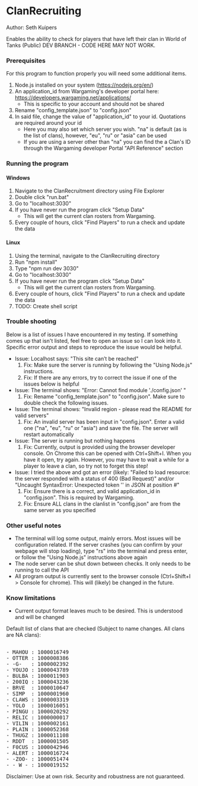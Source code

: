 # ClanRecruiting
Author: Seth Kuipers  
  
Enables the ability to check for players that have left their clan in World of Tanks (Public)
DEV BRANCH - CODE HERE MAY NOT WORK.

### Prerequisites  

For this program to function properly you will need some additional items.  
1. Node.js installed on your system (https://nodejs.org/en/)
2. An application_id from Wargaming's developer portal here: https://developers.wargaming.net/applications/  
   * This is specific to your account and should not be shared  
3. Rename "config_template.json" to "config.json"  
4. In said file, change the value of "application_id" to your id. Quotations are required around your id
   * Here you may also set which server you wish. "na" is default (as is the list of clans), however, "eu", "ru" or "asia" can be used
   * If you are using a server other than "na" you can find the a Clan's ID through the Wargaming developer Portal "API Reference" section  
  
### Running the program

#### Windows

1. Navigate to the ClanRecruitment directory using File Explorer
2. Double click "run.bat"
3. Go to "localhost:3030"  
4. If you have never run the program click "Setup Data"
   * This will get the current clan rosters from Wargaming.
5. Every couple of hours, click "Find Players" to run a check and update the data

#### Linux
 
1. Using the terminal, navigate to the ClanRecruiting directory  
2. Run "npm install"  
3. Type "npm run dev 3030" 
4. Go to "localhost:3030"  
5. If you have never run the program click "Setup Data"
   * This will get the current clan rosters from Wargaming.
6. Every couple of hours, click "Find Players" to run a check and update the data
7. TODO: Create shell script
  
### Trouble shooting
  
Below is a list of issues I have encountered in my testing. If something comes up that isn't listed, feel free to open an issue so I can look into it. Specific error output and steps to reproduce the issue would be helpful.  
  
- Issue: Localhost says: "This site can’t be reached"
   1. Fix: Make sure the server is running by following the "Using Node.js" instructions.
   2. Fix: If there are any errors, try to correct the issue if one of the issues below is helpful
- Issue: The terminal shows: "Error: Cannot find module './config.json' "
   1. Fix: Rename "config_template.json" to "config.json". Make sure to double check the following issues.
- Issue: The terminal shows: "Invalid region - please read the README for valid servers"
   1. Fix: An invalid server has been input in "config.json". Enter a valid one ("na", "eu", "ru" or "asia") and save the file. The server will restart automatically
- Issue: The server is running but nothing happens
   1. Fix: Currently, output is provided using the browser developer console. On Chrome this can be opened with Ctrl+Shift+I. When you have it open, try again. However, you may have to wait a while for a player to leave a clan, so try not to forget this step!
- Issue: I tried the above and got an error (likely: "Failed to load resource: the server responded with a status of 400 (Bad Request)" and/or "Uncaught SyntaxError: Unexpected token '' in JSON at position #"
   1. Fix: Ensure there is a correct, and valid application_id in "config.json". This is required by Wargaming.
   2. Fix: Ensure ALL clans in the clanlist in "config.json" are from the same server as you specified
  
###  Other useful notes  
  
- The terminal will log some output, mainly errors. Most issues will be configuration related. If the server crashes (you can confirm by your webpage will stop loading), type "rs" into the terminal and press enter, or follow the "Using Node.js" instructions above again
- The node server can be shut down between checks. It only needs to be running to call the API
- All program output is currently sent to the browser console (Ctrl+Shift+I > Console for chrome). This will (likely) be changed in the future.  

### Know limitations

- Current output format leaves much to be desired. This is understood and will be changed

Default list of clans that are checked (Subject to name changes. All clans are NA clans):  
<pre>  
- MAHOU : 1000016749  
- OTTER : 1000008386  
- -G-   : 1000002392  
- YOUJO : 1000043789  
- BULBA : 1000011903  
- 200IQ : 1000043236  
- BRVE  : 1000010647  
- SIMP  : 1000001960  
- CLAWS : 1000003319  
- YOLO  : 1000016051  
- PINGU : 1000020292  
- RELIC : 1000000017  
- VILIN : 1000002161  
- PLAIN : 1000052368
- THUGZ : 1000011108
- RDDT  : 1000001505
- F0CUS : 1000042946  
- ALERT : 1000016724  
- -ZOO- : 1000051474  
- -_W_- : 1000019152
</pre>  
  
Disclaimer: Use at own risk. Security and robustness are not guaranteed.  
